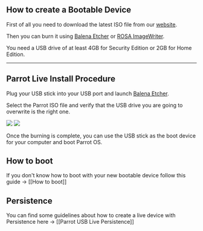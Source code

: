 ## How to create a Bootable Device ##

First of all you need to download the latest ISO file from our [website](https://parrotlinux.org/download/).

Then you can burn it using [Balena Etcher](https:https://www.balena.io/etcher/) or [ROSA ImageWriter](http://wiki.rosalab.ru/en/index.php/ROSA_ImageWriter).

You need a USB drive of at least 4GB for Security Edition or 2GB for Home Edition.


---

## Parrot Live Install Procedure ##


Plug your USB stick into your USB port and launch [Balena Etcher](https:https://www.balena.io/etcher/).

Select the Parrot ISO file and verify that the USB drive you are going to overwrite is the right one.

<html><img src="http://cloudflare.archive.parrotsec.org/parrot/misc/image-writer/screenshots/screenshot0.png"></html>


<html><img src="http://cloudflare.archive.parrotsec.org/parrot/misc/image-writer/screenshots/screenshot1.png"></html>


Once the burning is complete, you can use the USB stick as the boot device for your computer and boot Parrot OS.



## How to boot ##

If you don't know how to boot with your new bootable device follow this guide -> [[How to boot]]



## Persistence ##

You can find some guidelines about how to create a live device with Persistence here -> [[Parrot USB Live Persistence]]
